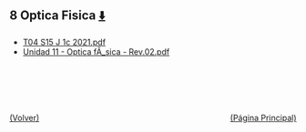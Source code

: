 
<html>
<body>
<h2>8 Optica Fisica <a href="https://downgit.github.io/#/home?url=https://github.com/Apuntes-FIUBA/Apuntes-Electronica/tree/main/82 - Física/8201 - Fisica I/Clase en Linea/8 Optica Fisica" style="font-size:20px">  ⬇️ </a></h2>
<ul>
    <li><a href="T04 S15 J 1c 2021.pdf">T04 S15 J 1c 2021.pdf</a></li>
    <li><a href="Unidad 11 - Optica fÃ_sica - Rev.02.pdf">Unidad 11 - Optica fÃ_sica - Rev.02.pdf</a></li>
</ul>
</body>
</html>








<br><br><br><br><br><a href="../" style="float: left">(Volver)</a> <a href="https://apuntes-fiuba.github.io/Apuntes-Electronica" style="float: right">(Página Principal)</a>
